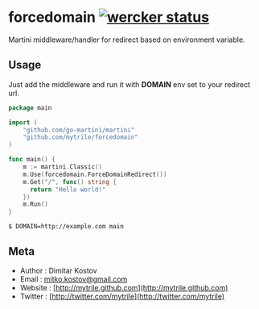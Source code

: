 # forcedomain [![wercker status](https://app.wercker.com/status/a743fbd654d9c773f14695801d9603a1/s "wercker status")](https://app.wercker.com/project/bykey/a743fbd654d9c773f14695801d9603a1)

Martini middleware/handler for redirect based on environment variable.

## Usage

Just add the middleware and run it with **DOMAIN** env set to your redirect url.

~~~ go
package main

import (
    "github.com/go-martini/martini"
    "github.com/mytrile/forcedomain"
)

func main() {
    m := martini.Classic()
    m.Use(forcedomain.ForceDomainRedirect())
    m.Get("/", func() string {
      return "Hello world!"
    })
    m.Run()
}

~~~

    $ DOMAIN=http://example.com main


## Meta

* Author  : Dimitar Kostov
* Email   : mitko.kostov@gmail.com
* Website : [http://mytrile.github.com](http://mytrile.github.com)
* Twitter : [http://twitter.com/mytrile](http://twitter.com/mytrile)